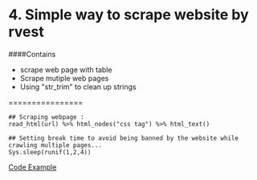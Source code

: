 # 4. Simple way to scrape website by rvest

####Contains 
 - scrape web page with table
 - Scrape mutiple web pages
 - Using "str_trim" to clean up strings

================
```
## Scraping webpage :
read_html(url) %>% html_nodes("css tag") %>% html_text()

## Setting break time to avoid being banned by the website while crawling multiple pages... 
Sys.sleep(runif(1,2,4))
```



[Code Example](https://github.com/r3dmaohong/R_Notes/blob/master/4.%20Simple%20way%20to%20scrape%20website%20by%20rvest/rvest.R)